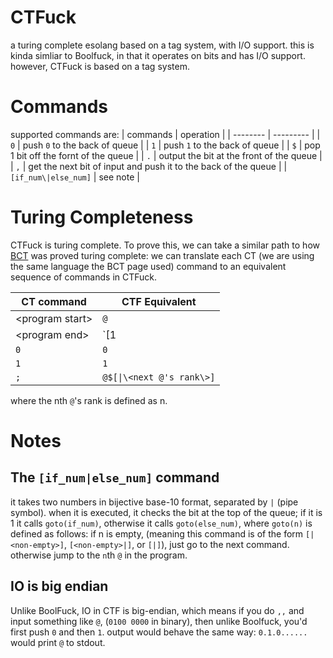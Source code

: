 # CTFuck
a turing complete esolang based on a tag system, with I/O support.
this is kinda simliar to Boolfuck, in that it operates on bits and has I/O support.
however, CTFuck is based on a tag system.

# Commands

supported commands are:
| commands | operation |
| -------- | --------- |
| `0` | push `0` to the back of queue |
| `1` | push `1` to the back of queue |
| `$` | pop 1 bit off the fornt of the queue |
| `.` | output the bit at the front of the queue |
| `,` | get the next bit of input and push it to the back of the queue |
| `[if_num\|else_num]` | see note |

# Turing Completeness
CTFuck is turing complete. To prove this, we can take a similar path to how [BCT](https://esolangs.org/wiki/Bitwise_Cyclic_Tag) was proved turing complete: we can translate each CT (we are using the same language the BCT page used) command to an equivalent sequence of commands in CTFuck.

| CT command | CTF Equivalent |
| ---------- | --------------- |
| \<program start\> | `@` |
| \<program end\> | `[1|1]` |
| `0` | `0` |
| `1` | `1` |
| `;` | `@$[\|\<next @'s rank\>]` |

where the nth `@`'s rank is defined as n.

# Notes
## The `[if_num|else_num]` command
it takes two numbers in bijective base-10 format, separated by `|` (pipe symbol).
when it is executed, it checks the bit at the top of the queue; if it is 1 it calls `goto(if_num)`, otherwise it calls `goto(else_num)`, where `goto(n)` is defined as follows:
    if n is empty, (meaning this command is of the form `[|<non-empty>]`, `[<non-empty>|]`, or `[|]`), just go to the next command.
    otherwise jump to the `n`th `@` in the program.

## IO is big endian
Unlike BoolFuck, IO in CTF is big-endian, which means if you do `,,` and input something like `@`, (`0100 0000` in binary), then unlike Boolfuck, you'd first push `0` and then `1`. output would behave the same way: `0.1.0......` would print `@` to stdout.
